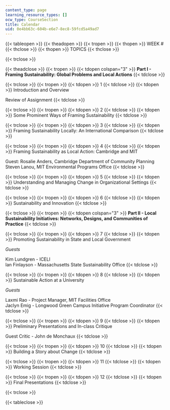 ```yaml
---
content_type: page
learning_resource_types: []
ocw_type: CourseSection
title: Calendar
uid: 0e4bb63c-604b-e6e7-8ec8-59fcd5a49ad7
---
```


{{< tableopen >}}
{{< theadopen >}}
{{< tropen >}}
{{< thopen >}}
WEEK #
{{< thclose >}}
{{< thopen >}}
TOPICS
{{< thclose >}}

{{< trclose >}}

{{< theadclose >}}
{{< tropen >}}
{{< tdopen colspan="3" >}}
**Part I - Framing Sustainability: Global Problems and Local Actions**
{{< tdclose >}}

{{< trclose >}}
{{< tropen >}}
{{< tdopen >}}
1
{{< tdclose >}}
{{< tdopen >}}
Introduction and Overview  
  
Review of Assignment
{{< tdclose >}}

{{< trclose >}}
{{< tropen >}}
{{< tdopen >}}
2
{{< tdclose >}}
{{< tdopen >}}
Some Prominent Ways of Framing Sustainability
{{< tdclose >}}

{{< trclose >}}
{{< tropen >}}
{{< tdopen >}}
3
{{< tdclose >}}
{{< tdopen >}}
Framing Sustainability Locally: An International Comparison
{{< tdclose >}}

{{< trclose >}}
{{< tropen >}}
{{< tdopen >}}
4
{{< tdclose >}}
{{< tdopen >}}
Framing Sustainability as Local Action: Cambridge and MIT  
  
Guest: Rosalie Anders, Cambridge Department of Community Planning Steven Lanou, MIT Environmental Programs Office
{{< tdclose >}}

{{< trclose >}}
{{< tropen >}}
{{< tdopen >}}
5
{{< tdclose >}}
{{< tdopen >}}
Understanding and Managing Change in Organizational Settings
{{< tdclose >}}

{{< trclose >}}
{{< tropen >}}
{{< tdopen >}}
6
{{< tdclose >}}
{{< tdopen >}}
Sustainability and Innovation
{{< tdclose >}}

{{< trclose >}}
{{< tropen >}}
{{< tdopen colspan="3" >}}
**Part II - Local Sustainability Initiatives: Networks, Designs, and Communities of Practice**
{{< tdclose >}}

{{< trclose >}}
{{< tropen >}}
{{< tdopen >}}
7
{{< tdclose >}}
{{< tdopen >}}
Promoting Sustainability in State and Local Government  
  
_Guests_  
  
Kim Lundgren - ICELI  
Ian Finlayson - Massachusetts State Sustainability Office
{{< tdclose >}}

{{< trclose >}}
{{< tropen >}}
{{< tdopen >}}
8
{{< tdclose >}}
{{< tdopen >}}
Sustainable Action at a University  
  
_Guests_  
  
Laxmi Rao - Project Manager, MIT Facilities Office  
Jaclyn Emig - Longwood Green Campus Initiative Program Coordinator
{{< tdclose >}}

{{< trclose >}}
{{< tropen >}}
{{< tdopen >}}
9
{{< tdclose >}}
{{< tdopen >}}
Preliminary Presentations and In-class Critique  
  
Guest Critic - John de Monchaux
{{< tdclose >}}

{{< trclose >}}
{{< tropen >}}
{{< tdopen >}}
10
{{< tdclose >}}
{{< tdopen >}}
Building a Story about Change
{{< tdclose >}}

{{< trclose >}}
{{< tropen >}}
{{< tdopen >}}
11
{{< tdclose >}}
{{< tdopen >}}
Working Session
{{< tdclose >}}

{{< trclose >}}
{{< tropen >}}
{{< tdopen >}}
12
{{< tdclose >}}
{{< tdopen >}}
Final Presentations
{{< tdclose >}}

{{< trclose >}}

{{< tableclose >}}